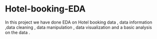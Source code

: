 # Hotel-booking-EDA
In this project we have done EDA on Hotel booking data , data information ,data cleaning , data manipulation , data visualization and a basic analysis on the data .  
